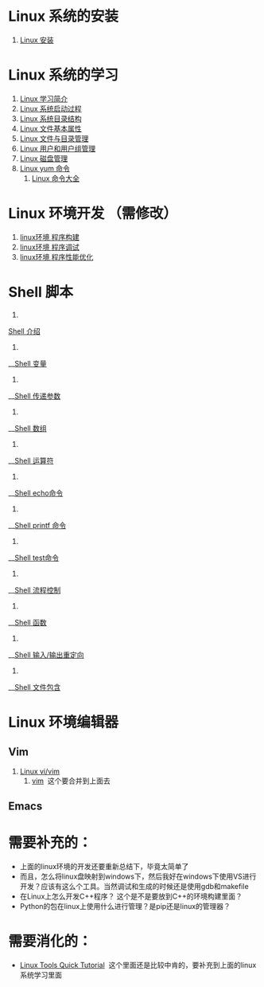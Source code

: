 # Linux 系统的安装

1. [Linux 安装](http://106.15.37.116/2018/05/04/linux-%e5%ae%89%e8%a3%85/)



# Linux 系统的学习



1. [Linux 学习简介](http://106.15.37.116/2018/05/04/linux-%e5%ad%a6%e4%b9%a0%e7%ae%80%e4%bb%8b/)
2. [Linux 系统启动过程](http://106.15.37.116/2018/05/04/linux-%e7%b3%bb%e7%bb%9f%e5%90%af%e5%8a%a8%e8%bf%87%e7%a8%8b/)
3. [Linux 系统目录结构](http://106.15.37.116/2018/05/04/linux-%e7%b3%bb%e7%bb%9f%e7%9b%ae%e5%bd%95%e7%bb%93%e6%9e%84/)
4. [Linux 文件基本属性](http://106.15.37.116/2018/05/04/linux-%e6%96%87%e4%bb%b6%e5%9f%ba%e6%9c%ac%e5%b1%9e%e6%80%a7/)
5. [Linux 文件与目录管理](http://106.15.37.116/2018/05/04/linux-%e6%96%87%e4%bb%b6%e4%b8%8e%e7%9b%ae%e5%bd%95%e7%ae%a1%e7%90%86/)
6. [Linux 用户和用户组管理](http://106.15.37.116/2018/05/04/linux-%e7%94%a8%e6%88%b7%e5%92%8c%e7%94%a8%e6%88%b7%e7%bb%84%e7%ae%a1%e7%90%86/)
7. [Linux 磁盘管理](http://106.15.37.116/2018/05/04/linux-%e7%a3%81%e7%9b%98%e7%ae%a1%e7%90%86/)
8. [Linux yum 命令](http://106.15.37.116/2018/05/04/linux-yum/)
   1. [Linux 命令大全](http://106.15.37.116/2018/05/04/linux-%e5%91%bd%e4%bb%a4%e5%a4%a7%e5%85%a8/)





# Linux 环境开发 （需修改）





1. [linux环境 程序构建](http://106.15.37.116/2018/05/04/linux%e7%8e%af%e5%a2%83-%e7%a8%8b%e5%ba%8f%e6%9e%84%e5%bb%ba/)
2. [linux环境 程序调试](http://106.15.37.116/2018/05/04/linux%e7%8e%af%e5%a2%83-%e7%a8%8b%e5%ba%8f%e8%b0%83%e8%af%95/)
3. [linux环境 程序性能优化](http://106.15.37.116/2018/05/04/linux%e7%8e%af%e5%a2%83-%e7%a8%8b%e5%ba%8f%e6%80%a7%e8%83%bd%e4%bc%98%e5%8c%96/)



# Shell 脚本





1.

[Shell 介绍](http://106.15.37.116/2018/05/04/shell-%e4%bb%8b%e7%bb%8d/)



1.

__[Shell 变量](http://106.15.37.116/2018/05/04/shell-%e5%8f%98%e9%87%8f/)



1.

__[Shell 传递参数](http://106.15.37.116/2018/05/04/shell-%e4%bc%a0%e9%80%92%e5%8f%82%e6%95%b0/)



1.

__[Shell 数组](http://106.15.37.116/2018/05/04/shell-%e6%95%b0%e7%bb%84/)



1.

__[Shell 运算符](http://106.15.37.116/2018/05/04/shell-%e8%bf%90%e7%ae%97%e7%ac%a6/)



1.

__[Shell echo命令](http://106.15.37.116/2018/05/04/shell-echo%e5%91%bd%e4%bb%a4/)



1.

__[Shell printf 命令](http://106.15.37.116/2018/05/04/shell-printf-%e5%91%bd%e4%bb%a4/)



1.

__[Shell test命令](http://106.15.37.116/2018/05/04/shell-test%e5%91%bd%e4%bb%a4/)



1.

__[Shell 流程控制](http://106.15.37.116/2018/05/04/shell-%e6%b5%81%e7%a8%8b%e6%8e%a7%e5%88%b6/)



1.

__[Shell 函数](http://106.15.37.116/2018/05/04/shell-%e5%87%bd%e6%95%b0/)



1.

__[Shell 输入/输出重定向](http://106.15.37.116/2018/05/04/shell-%e8%be%93%e5%85%a5-%e8%be%93%e5%87%ba%e9%87%8d%e5%ae%9a%e5%90%91/)



1.

__[Shell 文件包含](http://106.15.37.116/2018/05/04/shell-%e6%96%87%e4%bb%b6%e5%8c%85%e5%90%ab/)





# Linux 环境编辑器



## Vim





1. [Linux vi/vim](http://106.15.37.116/2018/05/04/vim-vi/)
   1. [vim](http://106.15.37.116/2018/03/31/vim/)  这个要合并到上面去







## Emacs







# 需要补充的：





- 上面的linux环境的开发还要重新总结下，毕竟太简单了
- 而且，怎么将linux盘映射到windows下，然后我好在windows下使用VS进行开发？应该有这么个工具。当然调试和生成的时候还是使用gdb和makefile
- 在Linux上怎么开发C++程序？ 这个是不是要放到C++的环境构建里面？
- Python的包在linux上使用什么进行管理？是pip还是linux的管理器？



# 需要消化的：





- [Linux Tools Quick Tutorial](http://linuxtools-rst.readthedocs.io/zh_CN/latest/index.html#)  这个里面还是比较中肯的，要补充到上面的linux系统学习里面
